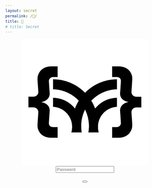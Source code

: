 ```yaml
---
layout: secret
permalink: /🔑/
title: 🔑
# title: Secret
---
```


<div class="article-list" style="display: flex; align-items: center; justify-content: center; flex-direction: column;">
    <a class="none" href="{{site.baseurl}}/">
        <img id="mode-logo" src="/black-logo.png" alt="Logo" style="width: 400px;">
    </a>
    <input align="center" type="password" id="password" class="password" name="password" placeholder="Password">
    <p align="center">
        <button class="simplebutton" id="submit-button"><i class="fa-solid fa-user-secret"></i></button>
    </p>
</div>

<script>
    document.getElementById('submit-button').addEventListener('click', function() {
        var passwordInput = document.getElementById('password');
        var password = document.getElementById('password').value;
        var button = document.getElementById('submit-button');

        if (button.getAttribute('data-redirect') === 'true') {
            window.location.href = '{{site.baseurl}}/💻/';
            return;
        }

        if (password === '400391211') {
            passwordInput.style.color = '';
            passwordInput.value = '';
            passwordInput.placeholder = 'welcome back Kevin Pratama !';
            // window.location.href = '{{site.baseurl}}/';
            passwordInput.style.borderBottom = '3px solid green';
            passwordInput.style.fontFamily = 'JetBrains Mono, monospace';
            button.textContent = "Access Granted!";
            button.style.fontFamily = 'JetBrains Mono, monospace';
            button.setAttribute('data-redirect', 'true');
            sessionStorage.setItem('accessToken', true);
        } else {
            passwordInput.value = '';
            passwordInput.placeholder = 'Access Denied!';
            passwordInput.style.borderBottom = '3px solid red';
        }
    });
</script>